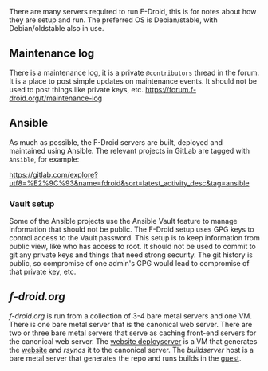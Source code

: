 
There are many servers required to run F-Droid, this is for notes about how they are setup and run.  The preferred OS is Debian/stable, with Debian/oldstable also in use.


## Maintenance log
There is a maintenance log, it is a private `@contributors` thread in the forum. It is a place to post simple updates on maintenance events.  It should not be used to post things like private keys, etc.
<https://forum.f-droid.org/t/maintenance-log>


## Ansible

As much as possible, the F-Droid servers are built, deployed and maintained using Ansible.  The relevant projects in GitLab are tagged with `Ansible`, for example:

https://gitlab.com/explore?utf8=%E2%9C%93&name=fdroid&sort=latest_activity_desc&tag=ansible


### Vault setup

Some of the Ansible projects use the Ansible Vault feature to manage information
that should not be public.  The F-Droid setup uses GPG keys to control access to
the Vault password.  This setup is to keep information from public view, like
who has access to root.  It should not be used to commit to git any private keys
and things that need strong security.  The git history is public, so compromise
of one admin's GPG would lead to compromise of that private key, etc.


## _f-droid.org_

_f-droid.org_ is run from a collection of 3-4 bare metal servers and one VM.  There is one bare metal server that is the canonical web server.  There are two or three bare metal servers that serve as caching front-end servers for the canonical web server. The [website deployserver](https://gitlab.com/fdroid/fdroid-deployserver/) is a VM that generates the [website](https://gitlab.com/fdroid/fdroid-website/) and _rsyncs_ it to the canonical server.  The _buildserver_ host is a bare metal server that generates the repo and runs builds in the [guest](https://gitlab.com/fdroid/fdroidserver/tree/2.0/buildserver). 